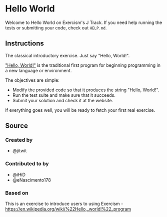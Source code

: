 # Hello World

Welcome to Hello World on Exercism's J Track.
If you need help running the tests or submitting your code, check out `HELP.md`.

## Instructions

The classical introductory exercise.
Just say "Hello, World!".

["Hello, World!"][hello-world] is the traditional first program for beginning programming in a new language or environment.

The objectives are simple:

- Modify the provided code so that it produces the string "Hello, World!".
- Run the test suite and make sure that it succeeds.
- Submit your solution and check it at the website.

If everything goes well, you will be ready to fetch your first real exercise.

[hello-world]: https://en.wikipedia.org/wiki/%22Hello,_world!%22_program

## Source

### Created by

- @jitwit

### Contributed to by

- @iHiD
- @eNascimento178

### Based on

This is an exercise to introduce users to using Exercism - https://en.wikipedia.org/wiki/%22Hello,_world!%22_program